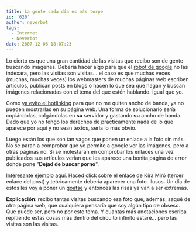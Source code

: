 ```yaml
---
title: La gente cada día es más torpe
id: '620'
author: neverbot
tags:
  - Internet
  - Neverbot
date: 2007-12-06 18:07:23
---
```


Lo cierto es que una gran cantidad de las visitas que recibo son de gente buscando imágenes. Debería hacer algo para que el [robot de google](http://en.wikipedia.org/wiki/Googlebot) no las indexara, pero las visitas son visitas... el caso es que muchas veces (muchas, muchas veces) los webmasters de muchas páginas web escriben artículos, publican posts en blogs o hacen lo que sea que hagan y buscan imágenes relacionadas con el tema del que estén hablando. Igual que yo.

Como [ya evito el hotlinking](http://localhost:8000/neverbot/evitando-el-hotlinking/) para que no me quiten ancho de banda, ya no pueden mostrarlas en su página web. Una forma de solucionarlo sería copiándolas, colgándolas en **su** servidor y gastando **su** ancho de banda. Dado que yo no tengo los derechos de prácticamente nada de lo que aparece por aquí y no sean textos, sería lo más obvio.

Luego están los que son tan vagos que ponen un enlace a la foto sin más. No se paran a comprobar que yo permito a google ver las imágenes, pero a otras páginas no. Si se molestaran en comprobar los enlaces una vez publicados sus artículos verían que les aparece una bonita página de error donde pone "**Dejad de buscar porno**".

[Interesante ejemplo aquí](http://canarias7.es/blogs/efectossecundarios/2007/08/arturo_valls_kira_miro_y_ferna.html). Haced click sobre el enlace de Kira Miró (tercer enlace del post) y teóricamente debería aparecer una foto. Ilusos. Un día de estos les voy a poner un [goatse](http://en.wikipedia.org/wiki/Goatse) y entonces las risas ya van a ser extremas.

**Explicación**: recibo tantas visitas buscando esa foto que, además, saqué de otra página web, que cualquiera pensaría que soy algún tipo de obseso. Que puede ser, pero no por este tema. Y cuantas más anotaciones escriba repitiendo estas cosas más dentro del circuito infinito estaré... pero las visitas son las visitas.